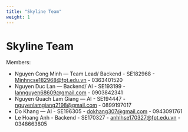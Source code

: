 ```yaml
---
title: "Skyline Team"
weight: 1
---
```


# Skyline Team

Members:
- Nguyen Cong Minh — Team Lead/ Backend -  SE182968 - Minhncse182968@fpt.edu.vn - 0363401520
- Nguyen Duc Lan — Backend/ AI - SE193199 - lannguyen68609@gmail.com - 0903842341
- Nguyen Quach Lam Giang — AI - SE194447 - nguyenlamgiang2198@gmail.com - 0899197017
- Do Khang — AI - SE196305 - dokhang307@gmail.com - 0943091761
- Le Hoang Anh - Backend - SE170327 - anhlhse170327@fpt.edu.vn - 0348663805
  